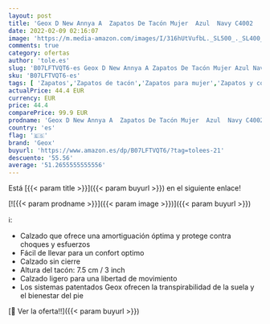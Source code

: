 ```yaml
---
layout: post
title: 'Geox D New Annya A  Zapatos De Tacón Mujer  Azul  Navy C4002   36 EU'
date: 2022-02-09 02:16:07
image: 'https://m.media-amazon.com/images/I/316hUtVufbL._SL500_._SL400_.jpg'
comments: true
category: ofertas
author: 'tole.es'
slug: 'B07LFTVQT6-es Geox D New Annya A Zapatos De Tacón Mujer Azul Navy C4002...'
sku: 'B07LFTVQT6-es'
tags: [ 'Zapatos','Zapatos de tacón','Zapatos para mujer','Zapatos y complementos','geox','zapatos', ]
actualPrice: 44.4 EUR
currency: EUR
price: 44.4
comparePrice: 99.9 EUR
prodname: 'Geox D New Annya A  Zapatos De Tacón Mujer  Azul  Navy C4002   36 EU'
country: 'es'
flag: '🇪🇸'
brand: 'Geox'
buyurl: 'https://www.amazon.es/dp/B07LFTVQT6/?tag=tolees-21'
descuento: '55.56'
average: '51.2655555555556'
---
```


Está [{{< param title >}}]({{< param buyurl >}}) en el siguiente enlace!

[![{{< param prodname >}}]({{< param image >}})]({{< param buyurl >}})

ℹ️:

- Calzado que ofrece una amortiguación óptima y protege contra choques y esfuerzos
- Fácil de llevar para un confort optimo
- Calzado sin cierre
- Altura del tacón: 7.5 cm / 3 inch
- Calzado ligero para una libertad de movimiento
- Los sistemas patentados Geox ofrecen la transpirabilidad de la suela y el bienestar del pie

[🛒 Ver la oferta!!]({{< param buyurl >}})
